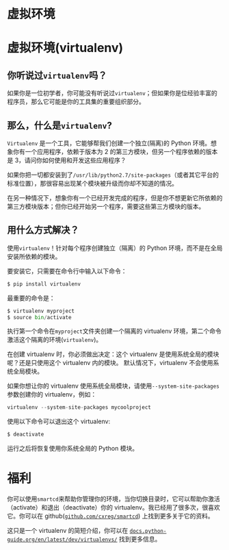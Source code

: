 # 虚拟环境

# 虚拟环境(virtualenv)

## 你听说过`virtualenv`吗？

如果你是一位初学者，你可能没有听说过`virtualenv`；但如果你是位经验丰富的程序员，那么它可能是你的工具集的重要组织部分。

## 那么，什么是`virtualenv`?

`Virtualenv` 是一个工具，它能够帮我们创建一个独立(隔离)的 Python 环境。想象你有一个应用程序，依赖于版本为 2 的第三方模块，但另一个程序依赖的版本是 3，请问你如何使用和开发这些应用程序？

如果你把一切都安装到了`/usr/lib/python2.7/site-packages`（或者其它平台的标准位置），那很容易出现某个模块被升级而你却不知道的情况。

在另一种情况下，想象你有一个已经开发完成的程序，但是你不想更新它所依赖的第三方模块版本；但你已经开始另一个程序，需要这些第三方模块的版本。

## 用什么方式解决？

使用`virtualenv`！针对每个程序创建独立（隔离）的 Python 环境，而不是在全局安装所依赖的模块。

要安装它，只需要在命令行中输入以下命令：

```py
$ pip install virtualenv 
```

最重要的命令是：

```py
$ virtualenv myproject
$ source bin/activate 
```

执行第一个命令在`myproject`文件夹创建一个隔离的 virtualenv 环境，第二个命令激活这个隔离的环境(`virtualenv`)。

在创建 virtualenv 时，你必须做出决定：这个 virtualenv 是使用系统全局的模块呢？还是只使用这个 virtualenv 内的模块。 默认情况下，virtualenv 不会使用系统全局模块。

如果你想让你的 virtualenv 使用系统全局模块，请使用`--system-site-packages`参数创建你的 virtualenv，例如：

```py
virtualenv --system-site-packages mycoolproject 
```

使用以下命令可以退出这个 virtualenv:

```py
$ deactivate 
```

运行之后将恢复使用你系统全局的 Python 模块。

# 福利

你可以使用`smartcd`来帮助你管理你的环境，当你切换目录时，它可以帮助你激活（activate）和退出（deactivate）你的 virtualenv。我已经用了很多次，很喜欢它。你可以在 github([`github.com/cxreg/smartcd`](https://github.com/cxreg/smartcd)) 上找到更多关于它的资料。

这只是一个 virtualenv 的简短介绍，你可以在 [`docs.python-guide.org/en/latest/dev/virtualenvs/`](http://docs.python-guide.org/en/latest/dev/virtualenvs/) 找到更多信息。